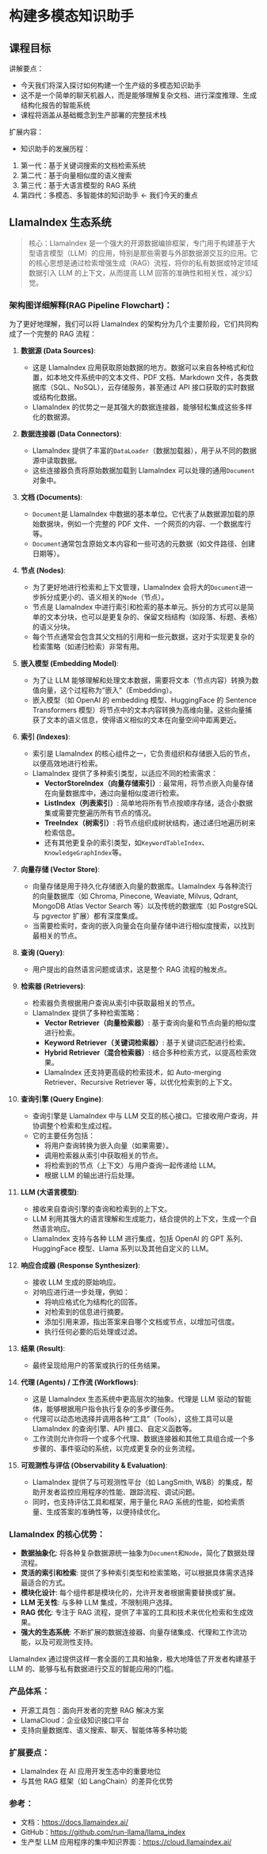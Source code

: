 # 构建多模态知识助手

## 课程目标

讲解要点：

- 今天我们将深入探讨如何构建一个生产级的多模态知识助手
- 这不是一个简单的聊天机器人，而是能够理解复杂文档、进行深度推理、生成结构化报告的智能系统
- 课程将涵盖从基础概念到生产部署的完整技术栈

扩展内容：

- 知识助手的发展历程：

1. 第一代：基于关键词搜索的文档检索系统
2. 第二代：基于向量相似度的语义搜索
3. 第三代：基于大语言模型的 RAG 系统
4. 第四代：多模态、多智能体的知识助手 ← 我们今天的重点

## LlamaIndex 生态系统

> 核心：LlamaIndex 是一个强大的开源数据编排框架，专门用于构建基于大型语言模型（LLM）的应用，特别是那些需要与外部数据源交互的应用。它的核心思想是通过检索增强生成（RAG）流程，将你的私有数据或特定领域数据引入 LLM 的上下文，从而提高 LLM 回答的准确性和相关性，减少幻觉。

### 架构图详细解释(RAG Pipeline Flowchart)：

为了更好地理解，我们可以将 LlamaIndex 的架构分为几个主要阶段，它们共同构成了一个完整的 RAG 流程：

1.  **数据源 (Data Sources)**:

    - 这是 LlamaIndex 应用获取原始数据的地方。数据可以来自各种格式和位置，如本地文件系统中的文本文件、PDF 文档、Markdown 文件，各类数据库（SQL、NoSQL），云存储服务，甚至通过 API 接口获取的实时数据或结构化数据。
    - LlamaIndex 的优势之一是其强大的数据连接器，能够轻松集成这些多样化的数据源。

2.  **数据连接器 (Data Connectors)**:

    - LlamaIndex 提供了丰富的`DataLoader`（数据加载器），用于从不同的数据源中读取数据。
    - 这些连接器负责将原始数据加载到 LlamaIndex 可以处理的通用`Document`对象中。

3.  **文档 (Documents)**:

    - `Document`是 LlamaIndex 中数据的基本单位。它代表了从数据源加载的原始数据块，例如一个完整的 PDF 文件、一个网页的内容、一个数据库行等。
    - `Document`通常包含原始文本内容和一些可选的元数据（如文件路径、创建日期等）。

4.  **节点 (Nodes)**:

    - 为了更好地进行检索和上下文管理，LlamaIndex 会将大的`Document`进一步拆分成更小的、语义相关的`Node`（节点）。
    - 节点是 LlamaIndex 中进行索引和检索的基本单元。拆分的方式可以是简单的文本分块，也可以是更复杂的、保留文档结构（如段落、标题、表格）的语义分块。
    - 每个节点通常会包含其父文档的引用和一些元数据，这对于实现更复杂的检索策略（如递归检索）非常有用。

5.  **嵌入模型 (Embedding Model)**:

    - 为了让 LLM 能够理解和处理文本数据，需要将文本（节点内容）转换为数值向量，这个过程称为“嵌入”（Embedding）。
    - 嵌入模型（如 OpenAI 的 embedding 模型、HuggingFace 的 Sentence Transformers 模型）将节点中的文本内容转换为高维向量。这些向量捕获了文本的语义信息，使得语义相似的文本在向量空间中距离更近。

6.  **索引 (Indexes)**:

    - 索引是 LlamaIndex 的核心组件之一，它负责组织和存储嵌入后的节点，以便高效地进行检索。
    - LlamaIndex 提供了多种索引类型，以适应不同的检索需求：
      - **VectorStoreIndex（向量存储索引）**: 最常用，将节点嵌入向量存储在向量数据库中，通过向量相似度进行检索。
      - **ListIndex（列表索引）**: 简单地将所有节点按顺序存储，适合小数据集或需要完整遍历所有节点的情况。
      - **TreeIndex（树索引）**: 将节点组织成树状结构，通过递归地遍历树来检索信息。
      - 还有其他更复杂的索引类型，如`KeywordTableIndex`、`KnowledgeGraphIndex`等。

7.  **向量存储 (Vector Store)**:

    - 向量存储是用于持久化存储嵌入向量的数据库。LlamaIndex 与各种流行的向量数据库（如 Chroma, Pinecone, Weaviate, Milvus, Qdrant, MongoDB Atlas Vector Search 等）以及传统的数据库（如 PostgreSQL 与 pgvector 扩展）都有深度集成。
    - 当需要检索时，查询的嵌入向量会在向量存储中进行相似度搜索，以找到最相关的节点。

8.  **查询 (Query)**:

    - 用户提出的自然语言问题或请求，这是整个 RAG 流程的触发点。

9.  **检索器 (Retrievers)**:

    - 检索器负责根据用户查询从索引中获取最相关的节点。
    - LlamaIndex 提供了多种检索策略：
      - **Vector Retriever（向量检索器）**: 基于查询向量和节点向量的相似度进行检索。
      - **Keyword Retriever（关键词检索器）**: 基于关键词匹配进行检索。
      - **Hybrid Retriever（混合检索器）**: 结合多种检索方式，以提高检索效果。
      - LlamaIndex 还支持更高级的检索技术，如 Auto-merging Retriever、Recursive Retriever 等，以优化检索到的上下文。

10. **查询引擎 (Query Engine)**:

    - 查询引擎是 LlamaIndex 中与 LLM 交互的核心接口。它接收用户查询，并协调整个检索和生成过程。
    - 它的主要任务包括：
      - 将用户查询转换为嵌入向量（如果需要）。
      - 调用检索器从索引中获取相关的节点。
      - 将检索到的节点（上下文）与用户查询一起传递给 LLM。
      - 根据 LLM 的输出进行后处理。

11. **LLM (大语言模型)**:

    - 接收来自查询引擎的查询和检索到的上下文。
    - LLM 利用其强大的语言理解和生成能力，结合提供的上下文，生成一个自然语言响应。
    - LlamaIndex 支持与各种 LLM 进行集成，包括 OpenAI 的 GPT 系列、HuggingFace 模型、Llama 系列以及其他自定义的 LLM。

12. **响应合成器 (Response Synthesizer)**:

    - 接收 LLM 生成的原始响应。
    - 对响应进行进一步处理，例如：
      - 将响应格式化为结构化的回答。
      - 对检索到的信息进行摘要。
      - 添加引用来源，指出答案来自哪个文档或节点，以增加可信度。
      - 执行任何必要的后处理或过滤。

13. **结果 (Result)**:

    - 最终呈现给用户的答案或执行的任务结果。

14. **代理 (Agents) / 工作流 (Workflows)**:

    - 这是 LlamaIndex 生态系统中更高层次的抽象。代理是 LLM 驱动的智能体，能够根据用户指令执行复杂的多步骤任务。
    - 代理可以动态地选择并调用各种“工具”（Tools），这些工具可以是 LlamaIndex 的查询引擎、API 接口、自定义函数等。
    - 工作流则允许你将一个或多个代理、数据连接器和其他工具组合成一个多步骤的、事件驱动的系统，以完成更复杂的业务流程。

15. **可观测性与评估 (Observability & Evaluation)**:
    - LlamaIndex 提供了与可观测性平台（如 LangSmith, W&B）的集成，帮助开发者监控应用程序的性能、跟踪流程、调试问题。
    - 同时，也支持评估工具和框架，用于量化 RAG 系统的性能，如检索质量、生成答案的准确性等，以便持续优化。

### LlamaIndex 的核心优势：

- **数据抽象化**: 将各种复杂数据源统一抽象为`Document`和`Node`，简化了数据处理流程。
- **灵活的索引和检索**: 提供了多种索引类型和检索策略，可以根据具体需求选择最适合的方式。
- **模块化设计**: 每个组件都是模块化的，允许开发者根据需要替换或扩展。
- **LLM 无关性**: 与多种 LLM 集成，不限制用户选择。
- **RAG 优化**: 专注于 RAG 流程，提供了丰富的工具和技术来优化检索和生成效果。
- **强大的生态系统**: 不断扩展的数据连接器、向量存储集成、代理和工作流功能，以及可观测性支持。

LlamaIndex 通过提供这样一套全面的工具和抽象，极大地降低了开发者构建基于 LLM 的、能够与私有数据进行交互的智能应用的门槛。

### 产品体系：

- 开源工具包：面向开发者的完整 RAG 解决方案
- LlamaCloud：企业级知识接口平台
- 支持向量数据库、语义搜索、聊天、智能体等多种功能

### 扩展要点：

- LlamaIndex 在 AI 应用开发生态中的重要地位
- 与其他 RAG 框架（如 LangChain）的差异化优势

### 参考：

- 文档：https://docs.llamaindex.ai/
- GitHub：https://github.com/run-llama/llama_index
- 生产型 LLM 应用程序的集中知识界面：https://cloud.llamaindex.ai/
